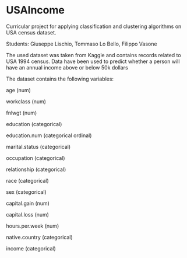 # USAIncome
Curricular project for applying classification and clustering algorithms on USA census dataset.

Students: Giuseppe Lischio, Tommaso Lo Bello, Filippo Vasone

The used dataset was taken from Kaggle and contains records related to USA 1994 census. Data have been used to predict whether a person will have an annual income above or below 50k dollars

The dataset contains the following variables:

age (num)

workclass (num)

fnlwgt (num)

education (categorical)

education.num (categorical ordinal)

marital.status (categorical)

occupation (categorical)

relationship (categorical)

race (categorical)

sex (categorical)

capital.gain (num)

capital.loss (num)

hours.per.week (num)

native.country (categorical)

income (categorical)
